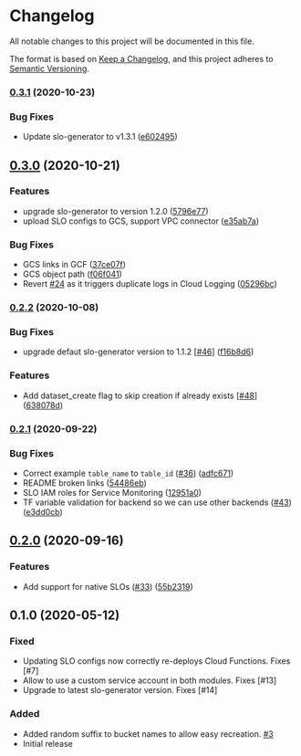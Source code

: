 # Changelog

All notable changes to this project will be documented in this file.

The format is based on
[Keep a Changelog](https://keepachangelog.com/en/1.0.0/),
and this project adheres to
[Semantic Versioning](https://semver.org/spec/v2.0.0.html).

### [0.3.1](https://www.github.com/terraform-google-modules/terraform-google-slo/compare/v0.3.0...v0.3.1) (2020-10-23)


### Bug Fixes

* Update slo-generator to v1.3.1 ([e602495](https://www.github.com/terraform-google-modules/terraform-google-slo/commit/e6024958ed629598b809f575b86e73c0d7654143))

## [0.3.0](https://www.github.com/terraform-google-modules/terraform-google-slo/compare/v0.2.2...v0.3.0) (2020-10-21)


### Features

* upgrade slo-generator to version 1.2.0 ([5796e77](https://www.github.com/terraform-google-modules/terraform-google-slo/commit/5796e7799d2057db0befa990d0aa8ce16e8107f5))
* upload SLO configs to GCS, support VPC connector ([e35ab7a](https://www.github.com/terraform-google-modules/terraform-google-slo/commit/e35ab7af17ec67521a9a2ce77b0e33941aa9e90e))


### Bug Fixes

* GCS links in GCF ([37ce07f](https://www.github.com/terraform-google-modules/terraform-google-slo/commit/37ce07ff846f81563e6a4f8d5df672e9ceed804c))
* GCS object path ([f06f041](https://www.github.com/terraform-google-modules/terraform-google-slo/commit/f06f041ba5b076d5d6b99ca682bd8078e5637d86))
* Revert [#24](https://www.github.com/terraform-google-modules/terraform-google-slo/issues/24) as it triggers duplicate logs in Cloud Logging ([05296bc](https://www.github.com/terraform-google-modules/terraform-google-slo/commit/05296bcb181d0f6fc2e28d8438b76d0aab01bc57))

### [0.2.2](https://www.github.com/terraform-google-modules/terraform-google-slo/compare/v0.2.1...v0.2.2) (2020-10-08)


### Bug Fixes

* upgrade defaut slo-generator version to 1.1.2 [[#46](https://www.github.com/terraform-google-modules/terraform-google-slo/issues/46)] ([f16b8d6](https://www.github.com/terraform-google-modules/terraform-google-slo/commit/f16b8d6b9611c14636dffa1e20efb19f79e2932b))

### Features
* Add dataset_create flag to skip creation if already exists [[#48](https://github.com/terraform-google-modules/terraform-google-slo/pull/48)] ([638078d](https://github.com/terraform-google-modules/terraform-google-slo/commit/638078df81cd78f404994ab51db21a6920f11940))

### [0.2.1](https://www.github.com/terraform-google-modules/terraform-google-slo/compare/v0.2.0...v0.2.1) (2020-09-22)


### Bug Fixes

* Correct example `table_name` to `table_id` ([#36](https://www.github.com/terraform-google-modules/terraform-google-slo/issues/36)) ([adfc671](https://www.github.com/terraform-google-modules/terraform-google-slo/commit/adfc6714f830b581c529723895e9242f197e26ef))
* README broken links ([54486eb](https://www.github.com/terraform-google-modules/terraform-google-slo/commit/54486ebfa95f1b410b8eeca0e5ed45f8b2382364))
* SLO IAM roles for Service Monitoring ([12951a0](https://www.github.com/terraform-google-modules/terraform-google-slo/commit/12951a01282817366dd3f77d6f83fbf3689cf4ec))
* TF variable validation for backend so we can use other backends ([#43](https://www.github.com/terraform-google-modules/terraform-google-slo/issues/43)) ([e3dd0cb](https://www.github.com/terraform-google-modules/terraform-google-slo/commit/e3dd0cb72150e1d6ba14881e247f0a909af2b5bd))

## [0.2.0](https://www.github.com/terraform-google-modules/terraform-google-slo/compare/v0.1.0...v0.2.0) (2020-09-16)


### Features

* Add support for native SLOs ([#33](https://www.github.com/terraform-google-modules/terraform-google-slo/issues/33)) ([55b2319](https://www.github.com/terraform-google-modules/terraform-google-slo/commit/55b23194494273ddb968ed1a39d5e32894b14a85))


## 0.1.0 (2020-05-12)

### Fixed

* Updating SLO configs now correctly re-deploys Cloud Functions. Fixes [#7]
* Allow to use a custom service account in both modules. Fixes [#13]
* Upgrade to latest slo-generator version. Fixes [#14]

### Added

* Added random suffix to bucket names to allow easy recreation. [#3]
* Initial release

[unreleased]: https://github.com/terraform-google-modules/terraform-google-slo/compare/v0.1.0...HEAD

[0.1.0]: https://github.com/terraform-google-modules/terraform-google-slo/releases/tag/v0.1.0

[#3]: https://github.com/terraform-google-modules/terraform-google-slo/pull/3
